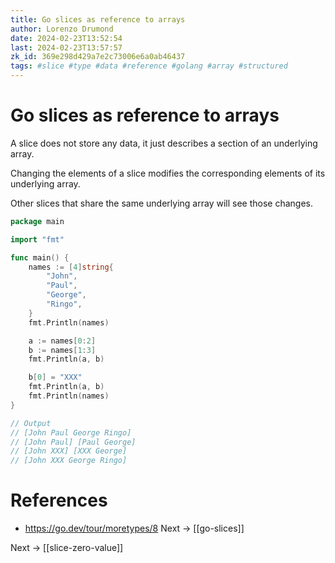 ```yaml
---
title: Go slices as reference to arrays
author: Lorenzo Drumond
date: 2024-02-23T13:52:54
last: 2024-02-23T13:57:57
zk_id: 369e298d429a7e2c73006e6a0ab46437
tags: #slice #type #data #reference #golang #array #structured
---
```



# Go slices as reference to arrays
A slice does not store any data, it just describes a section of an underlying array.

Changing the elements of a slice modifies the corresponding elements of its underlying array.

Other slices that share the same underlying array will see those changes.

```go
package main

import "fmt"

func main() {
	names := [4]string{
		"John",
		"Paul",
		"George",
		"Ringo",
	}
	fmt.Println(names)

	a := names[0:2]
	b := names[1:3]
	fmt.Println(a, b)

	b[0] = "XXX"
	fmt.Println(a, b)
	fmt.Println(names)
}

// Output
// [John Paul George Ringo]
// [John Paul] [Paul George]
// [John XXX] [XXX George]
// [John XXX George Ringo]
```

# References
- https://go.dev/tour/moretypes/8
Next -> [[go-slices]]

Next -> [[slice-zero-value]]
